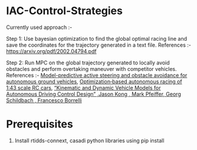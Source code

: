 # IAC-Control-Strategies
Currently used approach :-

Step 1: Use bayesian optimization to find the global optimal racing line and save the coordinates for the trajectory generated in a text file. References :- https://arxiv.org/pdf/2002.04794.pdf 

Step 2: Run MPC on the global trajectory generated to locally avoid obstacles and perform overtaking maneuver with competitor vehicles. References :- 
[Model-predictive active steering and obstacle avoidance for autonomous ground vehicles](https://www.sciencedirect.com/science/article/pii/S0967066108002025), 
[Optimization‐based autonomous racing of 1:43 scale RC cars](https://arxiv.org/abs/1711.07300), 
[“Kinematic and Dynamic Vehicle Models for Autonomous Driving Control Design” ,Jason Kong , Mark Pfeiffer, Georg Schildbach , Francesco Borrelli](https://www.researchgate.net/publication/308851864_Kinematic_and_dynamic_vehicle_models_for_autonomous_driving_control_design)


# Prerequisites
1. Install rtidds-connext, casadi python libraries using pip install
